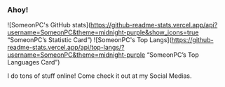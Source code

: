 ### Ahoy!

![SomeonPC's GitHub stats](https://github-readme-stats.vercel.app/api?username=SomeonPC&theme=midnight-purple&show_icons=true “SomeonPC’s Statistic Card”)
![SomeonPC's Top Langs](https://github-readme-stats.vercel.app/api/top-langs/?username=SomeonPC&theme=midnight-purple “SomeonPC’s Top Languages Card”)

I do tons of stuff online! Come check it out at my Social Medias.


